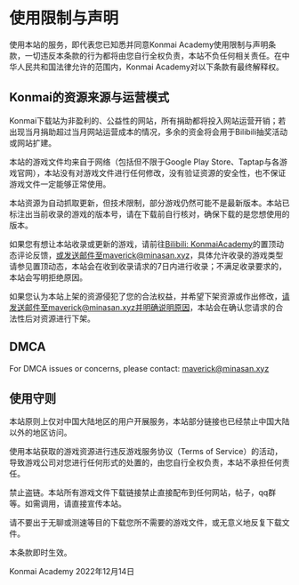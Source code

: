 # 使用限制与声明


使用本站的服务，即代表您已知悉并同意Konmai Academy使用限制与声明条款，一切违反本条款的行为都将由您自行全权负责，本站不负任何相关责任。在中华人民共和国法律允许的范围内，Konmai Academy对以下条款有最终解释权。


## Konmai的资源来源与运营模式

Konmai下载站为非盈利的、公益性的网站，所有捐助都将投入网站运营开销；若出现当月捐助超过当月网站运营成本的情况，多余的资金将会用于Bilibili抽奖活动或网站扩建。

本站的游戏文件均来自于网络（包括但不限于Google Play Store、Taptap与各游戏官网），本站没有对游戏文件进行任何修改，没有验证资源的安全性，也不保证游戏文件一定能够正常使用。

本站资源为自动抓取更新，但技术限制，部分游戏仍然可能不是最新版本。本站已标注出当前收录的游戏的版本号，请在下载前自行核对，确保下载的是您想使用的版本。

如果您有想让本站收录或更新的游戏，请前往[Bilibili: KonmaiAcademy](https://space.bilibili.com/1227019768/dynamic)的置顶动态评论反馈，或发送邮件至maverick@minasan.xyz，具体允许收录的游戏类型请参见置顶动态，本站会在收到收录请求的7日内进行收录；不满足收录要求的，本站会写明拒绝原因。

如果您认为本站上架的资源侵犯了您的合法权益，并希望下架资源或作出修改，请发送邮件至maverick@minasan.xyz并明确说明原因，本站会在确认您请求的合法性后对资源进行下架。

## DMCA

For DMCA issues or concerns, please contact: maverick@minasan.xyz

## 使用守则

本站原则上仅对中国大陆地区的用户开展服务，本站部分链接也已经禁止中国大陆以外的地区访问。

使用本站获取的游戏资源进行违反游戏服务协议（Terms of Service）的活动，导致游戏公司对您进行任何形式的处置的，由您自行全权负责，本站不承担任何责任。

禁止盗链。本站所有游戏文件下载链接禁止直接配布到任何网站，帖子，qq群等。如需调用，请直接宣传本站。

请不要出于无聊或测速等目的下载您所不需要的游戏文件，或无意义地反复下载文件。

本条款即时生效。

Konmai Academy 2022年12月14日
